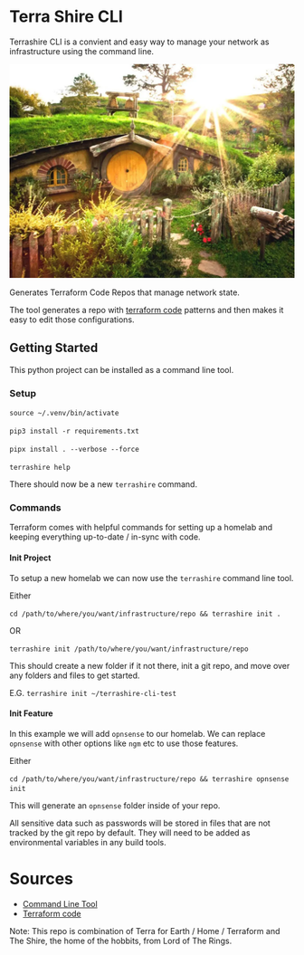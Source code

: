 # Terra Shire CLI

Terrashire CLI is a convient and easy way to manage your network as infrastructure using the command line.

![The Shire](imgs/the_shire.webp)

Generates Terraform Code Repos that manage network state.

The tool generates a repo with [terraform code](https://developer.hashicorp.com/terraform) patterns and then makes it easy to edit those configurations.

## Getting Started

This python project can be installed as a command line tool. 

### Setup

```
source ~/.venv/bin/activate

pip3 install -r requirements.txt

pipx install . --verbose --force

terrashire help
```

There should now be a new `terrashire` command.

### Commands

Terraform comes with helpful commands for setting up a homelab and keeping everything up-to-date / in-sync with code.

#### Init Project

To setup a new homelab we can now use the `terrashire` command line tool.

Either 

`cd /path/to/where/you/want/infrastructure/repo && terrashire init .`

OR

`terrashire init /path/to/where/you/want/infrastructure/repo`

This should create a new folder if it not there, init a git repo, and move over any folders and files to get started.

E.G. `terrashire init ~/terrashire-cli-test`

#### Init Feature

In this example we will add `opnsense` to our homelab. We can replace `opnsense` with other options like `ngm` etc to use those features.

Either 

`cd /path/to/where/you/want/infrastructure/repo && terrashire opnsense init`

This will generate an `opnsense` folder inside of your repo. 

All sensitive data such as passwords will be stored in files that are not tracked by the git repo by default.
They will need to be added as environmental variables in any build tools.

# Sources

- [Command Line Tool](https://packaging.python.org/en/latest/guides/creating-command-line-tools/)
- [Terraform code](https://developer.hashicorp.com/terraform)

Note: This repo is combination of Terra for Earth / Home / Terraform and The Shire, the home of the hobbits, from Lord of The Rings. 
